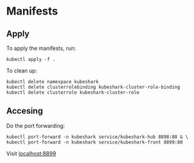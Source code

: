 # Manifests

## Apply

To apply the manifests, run:

```shell
kubectl apply -f .
```

To clean up:

```shell
kubectl delete namespace kubeshark
kubectl delete clusterrolebinding kubeshark-cluster-role-binding
kubectl delete clusterrole kubeshark-cluster-role
```

## Accesing

Do the port forwarding:

```shell
kubectl port-forward -n kubeshark service/kubeshark-hub 8898:80 & \
kubectl port-forward -n kubeshark service/kubeshark-front 8899:80
```

Visit [localhost:8899](http://localhost:8899/)
